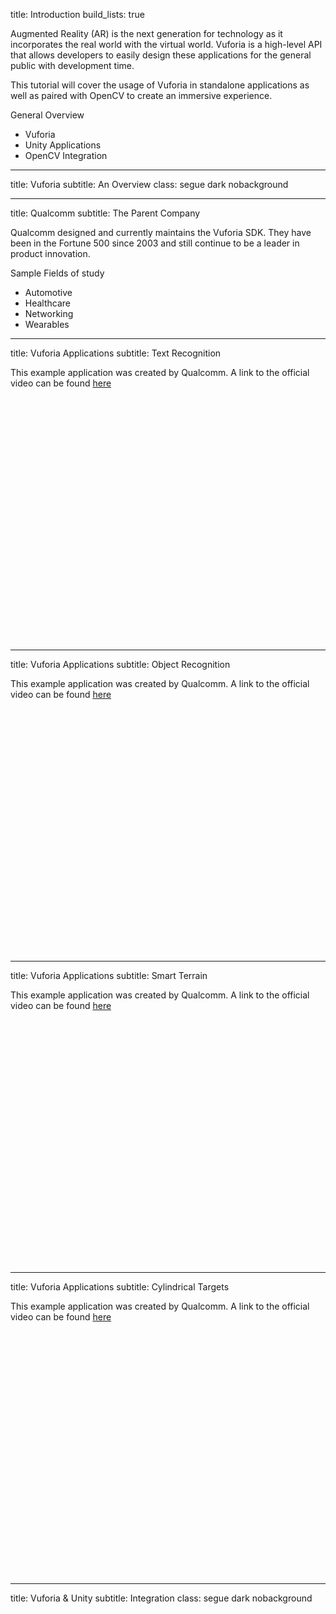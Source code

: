 <!-- Intro -->
title: Introduction
build_lists: true

Augmented Reality (AR) is the next generation for technology as it incorporates
the real world with the virtual world. Vuforia is a high-level API that allows
developers to easily design these applications for the general public with development time.

This tutorial will cover the usage of Vuforia in standalone applications as
well as paired with OpenCV to create an immersive experience.

General Overview
- Vuforia
- Unity Applications
- OpenCV Integration

---
<!-- Vuforia -->
title: Vuforia
subtitle: An Overview
class: segue dark nobackground

---
title: Qualcomm
subtitle: The Parent Company

Qualcomm designed and currently maintains the Vuforia SDK. They have been in the Fortune 500 since 2003 and  still continue to be a leader in product innovation.

Sample Fields of study
- Automotive
- Healthcare
- Networking
- Wearables

---
title: Vuforia Applications
subtitle: Text Recognition

This example application was created by Qualcomm. A link to the official video
can be found [here](https://www.youtube.com/watch?v=KLqFQ2u52iU)

<div class="ytvideo">
	<object width="640" height="390" class="ytvideo">
		<param name="movie" value="https://www.youtube.com/v/KLqFQ2u52iU?version=3&autoplay=0&autohide=1&rel=0"></param>
		<param name="allowScriptAccess" value="always"></param>
		<embed src="https://www.youtube.com/v/KLqFQ2u52iU?version=3&autoplay=0&autohide=1&rel=0" type="application/x-shockwave-flash" allowscriptaccess="always" width="640" height="390"></embed>
	</object>
</div>

---
title: Vuforia Applications
subtitle: Object Recognition

This example application was created by Qualcomm. A link to the official video
can be found [here](https://www.youtube.com/watch?v=mXpr37pR34U)

<div class="ytvideo">
	<object width="640" height="390" class="ytvideo">
		<param name="movie" value="https://www.youtube.com/v/mXpr37pR34U?version=3&autoplay=0&autohide=1&rel=0"></param>
		<param name="allowScriptAccess" value="always"></param>
		<embed src="https://www.youtube.com/v/mXpr37pR34U?version=3&autoplay=0&autohide=1&rel=0" type="application/x-shockwave-flash" allowscriptaccess="always" width="640" height="390"></embed>
	</object>
</div>

---
title: Vuforia Applications
subtitle: Smart Terrain

This example application was created by Qualcomm. A link to the official video
can be found [here](https://www.youtube.com/watch?v=UOfN1plW_Hw)

<div class="ytvideo">
	<object width="640" height="390" class="ytvideo">
		<param name="movie" value="https://www.youtube.com/v/UOfN1plW_Hw?version=3&autoplay=0&autohide=1&rel=0"></param>
		<param name="allowScriptAccess" value="always"></param>
		<embed src="https://www.youtube.com/v/UOfN1plW_Hw?version=3&autoplay=0&autohide=1&rel=0" type="application/x-shockwave-flash" allowscriptaccess="always" width="640" height="390"></embed>
	</object>
</div>

---
title: Vuforia Applications
subtitle: Cylindrical Targets

This example application was created by Qualcomm. A link to the official video
can be found [here](https://www.youtube.com/watch?v=LqgmlkJcqA4)

<div class="ytvideo">
	<object width="640" height="390" class="ytvideo">
		<param name="movie" value="https://www.youtube.com/v/LqgmlkJcqA4?version=3&autoplay=0&autohide=1&rel=0"></param>
		<param name="allowScriptAccess" value="always"></param>
		<embed src="https://www.youtube.com/v/LqgmlkJcqA4?version=3&autoplay=0&autohide=1&rel=0" type="application/x-shockwave-flash" allowscriptaccess="always" width="640" height="390"></embed>
	</object>
</div>

---
<!-- How an interpreter works -->
title: Vuforia & Unity
subtitle: Integration
class: segue dark nobackground

